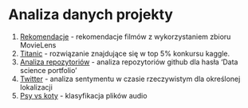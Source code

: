 # Analiza danych projekty

1. [Rekomendacje](https://github.com/wojciech-wojcik/portfolio/blob/master/Rekomendacje/) - rekomendacje filmów z wykorzystaniem zbioru MovieLens
2. [Titanic](https://nbviewer.jupyter.org/github/wojciech-wojcik/portfolio/blob/master/Titanic.ipynb) - rozwiązanie znajdujące się w top 5% konkursu kaggle.
3. [Analiza repozytoriów](https://github.com/wojciech-wojcik/portfolio/blob/master/Repozytoria/) - analiza repozytoriów github dla hasła ‘Data science portfolio’
4. [Twitter](https://github.com/wojciech-wojcik/portfolio/blob/master/Twitter/) - analiza sentymentu w czasie rzeczywistym dla określonej lokalizacji
5. [Psy vs koty](https://nbviewer.jupyter.org/github/wojciech-wojcik/portfolio/blob/master/Klasyfikacja_audio.ipynb) - klasyfikacja plików audio
